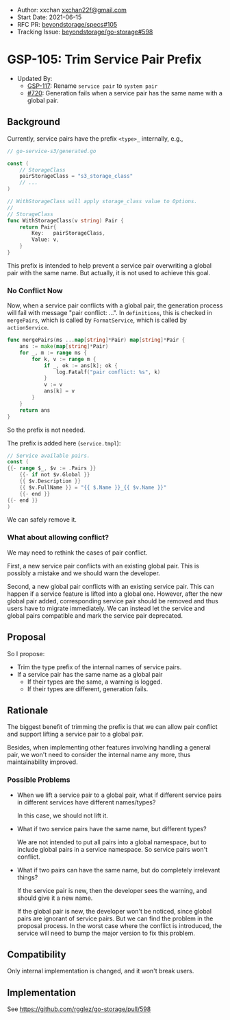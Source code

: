 - Author: xxchan <xxchan22f@gmail.com>
- Start Date: 2021-06-15
- RFC PR: [beyondstorage/specs#105](https://github.com/rgglez/specs/issues/105)
- Tracking Issue: [beyondstorage/go-storage#598](https://github.com/rgglez/go-storage/pull/598)

# GSP-105: Trim Service Pair Prefix

- Updated By:
  - [GSP-117](./117-rename-service-to-system-as-the-opposite-to-global.md): Rename `service pair` to `system pair`
  - [#720](https://github.com/rgglez/go-storage/pull/720): Generation fails when a service pair has the same name with a global pair.

## Background

Currently, service pairs have the prefix `<type>_` internally, e.g.,

```go
// go-service-s3/generated.go

const (
	// StorageClass
	pairStorageClass = "s3_storage_class"
	// ...
)

// WithStorageClass will apply storage_class value to Options.
//
// StorageClass
func WithStorageClass(v string) Pair {
	return Pair{
		Key:   pairStorageClass,
		Value: v,
	}
}
```

This prefix is intended to help prevent a service pair overwriting a global pair with the same name. But actually, it is not used to achieve this goal.

### No Conflict Now

Now, when a service pair conflicts with a global pair, the generation process will fail with message "pair conflict: ...". In `definitions`, this is checked in `mergePairs`, which is called by `FormatService`, which is called by `actionService`.

```go 
func mergePairs(ms ...map[string]*Pair) map[string]*Pair {
	ans := make(map[string]*Pair)
	for _, m := range ms {
		for k, v := range m {
			if _, ok := ans[k]; ok {
				log.Fatalf("pair conflict: %s", k)
			}
			v := v
			ans[k] = v
		}
	}
	return ans
}
```

So the prefix is not needed.

The prefix is added here (`service.tmpl`): 

```go 
// Service available pairs.
const (
{{- range $_, $v := .Pairs }}
    {{- if not $v.Global }}
    {{ $v.Description }}
    {{ $v.FullName }} = "{{ $.Name }}_{{ $v.Name }}"
    {{- end }}
{{- end }}
)
```

We can safely remove it.

### What about allowing conflict?

We may need to rethink the cases of pair conflict.

First, a new service pair conflicts with an existing global pair. This is possibly a mistake and we should warn the developer.

Second, a new global pair conflicts with an existing service pair. This can happen if a service feature is lifted into a global one. However, after the new global pair added, corresponding service pair should be removed and thus users have to migrate immediately. We can instead let the service and global pairs compatible and mark the service pair deprecated.

## Proposal

So I propose:
- Trim the type prefix of the internal names of service pairs.
- If a service pair has the same name as a global pair 
  - If their types are the same, a warning is logged.
  - If their types are different, generation fails.

## Rationale

The biggest benefit of trimming the prefix is that we can allow pair conflict and support lifting a service pair to a global pair. 

Besides, when implementing other features involving handling a general pair, we won't need to consider the internal name any more, thus maintainability improved.

### Possible Problems

- When we lift a service pair to a global pair, what if different service pairs in different services have different names/types?
  
  In this case, we should not lift it.

- What if two service pairs have the same name, but different types?
  
  We are not intended to put all pairs into a global namespace, but to include global pairs in a service namespace. So service pairs won't conflict.

- What if two pairs can have the same name, but do completely irrelevant things?
  
  If the service pair is new, then the developer sees the warning, and should give it a new name.

  If the global pair is new, the developer won't be noticed, since global pairs are ignorant of service pairs. But we can find the problem in the proposal process. In the worst case where the conflict is introduced, the service will need to bump the major version to fix this problem.

## Compatibility

Only internal implementation is changed, and it won't break users.

## Implementation

See https://github.com/rgglez/go-storage/pull/598
